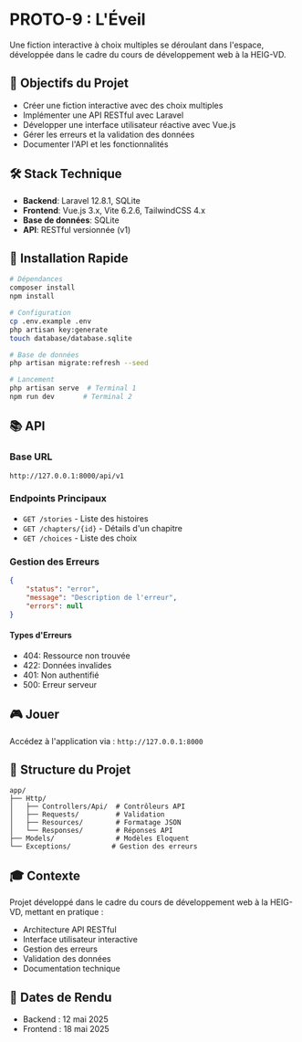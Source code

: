 # PROTO-9 : L'Éveil

Une fiction interactive à choix multiples se déroulant dans l'espace, développée dans le cadre du cours de développement web à la HEIG-VD.

## 🎯 Objectifs du Projet

- Créer une fiction interactive avec des choix multiples
- Implémenter une API RESTful avec Laravel
- Développer une interface utilisateur réactive avec Vue.js
- Gérer les erreurs et la validation des données
- Documenter l'API et les fonctionnalités

## 🛠️ Stack Technique

- **Backend**: Laravel 12.8.1, SQLite
- **Frontend**: Vue.js 3.x, Vite 6.2.6, TailwindCSS 4.x
- **Base de données**: SQLite
- **API**: RESTful versionnée (v1)

## 🚀 Installation Rapide

```bash
# Dépendances
composer install
npm install

# Configuration
cp .env.example .env
php artisan key:generate
touch database/database.sqlite

# Base de données
php artisan migrate:refresh --seed

# Lancement
php artisan serve  # Terminal 1
npm run dev       # Terminal 2
```

## 📚 API

### Base URL
```
http://127.0.0.1:8000/api/v1
```

### Endpoints Principaux
- `GET /stories` - Liste des histoires
- `GET /chapters/{id}` - Détails d'un chapitre
- `GET /choices` - Liste des choix

### Gestion des Erreurs

```json
{
    "status": "error",
    "message": "Description de l'erreur",
    "errors": null
}
```

#### Types d'Erreurs
- 404: Ressource non trouvée
- 422: Données invalides
- 401: Non authentifié
- 500: Erreur serveur

## 🎮 Jouer

Accédez à l'application via : `http://127.0.0.1:8000`

## 📝 Structure du Projet

```
app/
├── Http/
│   ├── Controllers/Api/  # Contrôleurs API
│   ├── Requests/         # Validation
│   ├── Resources/        # Formatage JSON
│   └── Responses/        # Réponses API
├── Models/               # Modèles Eloquent
└── Exceptions/          # Gestion des erreurs
```

## 🎓 Contexte

Projet développé dans le cadre du cours de développement web à la HEIG-VD, mettant en pratique :
- Architecture API RESTful
- Interface utilisateur interactive
- Gestion des erreurs
- Validation des données
- Documentation technique

## 📅 Dates de Rendu

- Backend : 12 mai 2025
- Frontend : 18 mai 2025